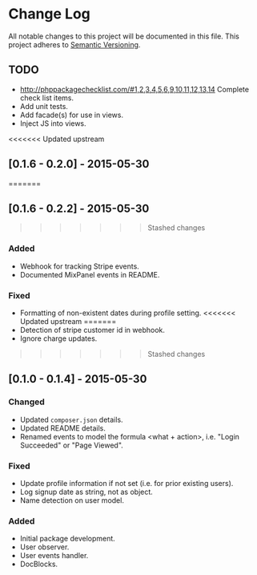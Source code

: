 # Change Log
All notable changes to this project will be documented in this file.
This project adheres to [Semantic Versioning](http://semver.org/).

## TODO
- http://phppackagechecklist.com/#1,2,3,4,5,6,9,10,11,12,13,14
  Complete check list items.
- Add unit tests.
- Add facade(s) for use in views.
- Inject JS into views.

<<<<<<< Updated upstream
## [0.1.6 - 0.2.0] - 2015-05-30
=======
## [0.1.6 - 0.2.2] - 2015-05-30
>>>>>>> Stashed changes
### Added
- Webhook for tracking Stripe events.
- Documented MixPanel events in README.

### Fixed
- Formatting of non-existent dates during profile setting.
<<<<<<< Updated upstream
=======
- Detection of stripe customer id in webhook.
- Ignore charge updates.
>>>>>>> Stashed changes

## [0.1.0 - 0.1.4] - 2015-05-30
### Changed
- Updated `composer.json` details.
- Updated README details.
- Renamed events to model the formula <what + action>, i.e. "Login Succeeded" or "Page Viewed".

### Fixed
- Update profile information if not set (i.e. for prior existing users).
- Log signup date as string, not as object.
- Name detection on user model.

### Added
- Initial package development.
- User observer.
- User events handler.
- DocBlocks.

